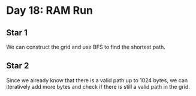 # Day 18: RAM Run

## Star 1

We can construct the grid and use BFS to find the shortest path.

## Star 2

Since we already know that there is a valid path up to 1024 bytes, we can iteratively add more bytes and check if there is still a valid path in the grid.